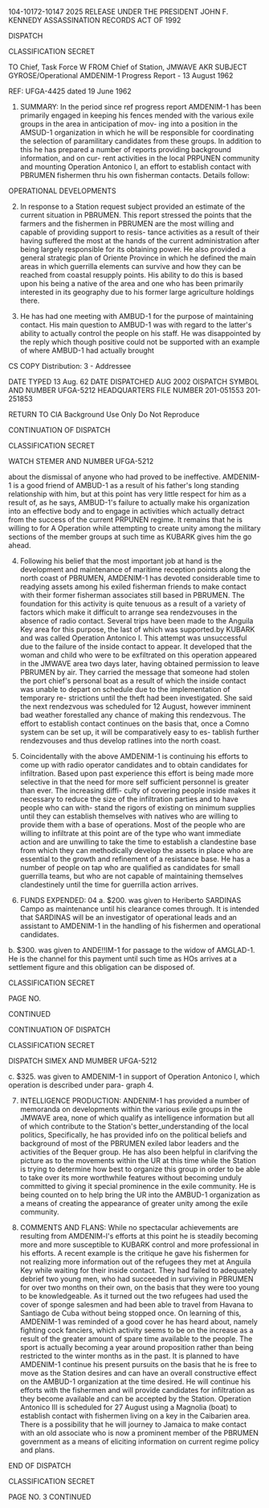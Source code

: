 104-10172-10147 2025 RELEASE UNDER THE PRESIDENT JOHN F. KENNEDY ASSASSINATION RECORDS ACT OF 1992

DISPATCH

CLASSIFICATION SECRET

TO Chief, Task Force W
FROM Chief of Station, JMWAVE AKR
SUBJECT GYROSE/Operational
AMDENIM-1 Progress Report - 13 August 1962

REF: UFGA-4425 dated 19 June 1962

1. SUMMARY: In the period since ref progress report AMDENIM-1 has been primarily engaged in keeping his fences mended with the various exile groups in the area in anticipation of mov- ing into a position in the AMSUD-1 organization in which he will be responsible for coordinating the selection of paramilitary candidates from these groups. In addition to this he has prepared a number of reports providing background information, and on cur- rent activities in the local PRPUNEN community and mounting Operation Antonico I, an effort to establish contact with PBRUMEN fishermen thru his own fisherman contacts. Details follow:

OPERATIONAL DEVELOPMENTS

2. In response to a Station request subject provided an estimate of the current situation in PBRUMEN. This report stressed the points that the farmers and the fishermen in PBRUMEN are the most willing and capable of providing support to resis- tance activities as a result of their having suffered the most at the hands of the current administration after being largely responsible for its obtaining power. He also provided a general strategic plan of Oriente Province in which he defined the main areas in which guerrilla elements can survive and how they can be reached from coastal resupply points. His ability to do this is based upon his being a native of the area and one who has been primarily interested in its geography due to his former large agriculture holdings there.

3. He has had one meeting with AMBUD-1 for the purpose of maintaining contact. His main question to AMBUD-1 was with regard to the latter's ability to actually control the people on his staff. He was disappointed by the reply which though positive could not be supported with an example of where AMBUD-1 had actually brought

CS COPY
Distribution:
3 - Addressee

DATE TYPED 13 Aug. 62
DATE DISPATCHED AUG 2002
OISPATCH SYMBOL AND NUMBER UFGA-5212
HEADQUARTERS FILE NUMBER 201-051553
201-251853

RETURN TO CIA Background Use Only Do Not Reproduce

CONTINUATION OF DISPATCH

CLASSIFICATION SECRET

WATCH STEMER AND NUMBER UFGA-5212

about the dismissal of anyone who had proved to be ineffective. AMDENIM-1 is a good friend of AMBUD-1 as a result of his father's long standing relationship with him, but at this point has very little respect for him as a result of, as he says, AMBUD-1's failure to actually make his organization into an effective body and to engage in activities which actually detract from the success of the current PRPUNEN regime. It remains that he is willing to for A Operation while attempting to create unity among the military sections of the member groups at such time as KUBARK gives him the go ahead.

4. Following his belief that the most important job at hand is the development and maintenance of maritime reception points along the north coast of PBRUMEN, AMDENIM-1 has devoted considerable time to readying assets among his exiled fisherman friends to make contact with their former fisherman associates still based in PBRUMEN. The foundation for this activity is quite tenuous as a result of a variety of factors which make it difficult to arrange sea rendezvouses in the absence of radio contact. Several trips have been made to the Anguila Key area for this purpose, the last of which was supported.by KUBARK and was called Operation Antonico I. This attempt was unsuccessful due to the failure of the inside contact to appear. It developed that the woman and child who were to be exfiltrated on this operation appeared in the JMWAVE area two days later, having obtained permission to leave PBRUMEN by air. They carried the message that someone had stolen the port chief's personal boat as a result of which the inside contact was unable to depart on schedule due to the implementation of temporary re- strictions until the theft had been investigated. She said the next rendezvous was scheduled for 12 August, however imminent bad weather forestalled any chance of making this rendezvous. The effort to establish contact continues on the basis that, once a Comno system can be set up, it will be comparatively easy to es- tablish further rendezvouses and thus develop ratlines into the north coast.

5. Coincidentally with the above AMDENIM-1 is continuing his efforts to come up with radio operator candidates and to obtain candidates for infiltration. Based upon past experience this effort is being made more selective in that the need for more self sufficient personnel is greater than ever. The increasing diffi- culty of covering people inside makes it necessary to reduce the size of the infiltration parties and to have people who can with- stand the rigors of existing on minimum supplies until they can establish themselves with natives who are willing to provide them with a base of operations. Most of the people who are willing to infiltrate at this point are of the type who want immediate action and are unwilling to take the time to establish a clandestine base from which they can methodically develop the assets in place who are essential to the growth and refinement of a resistance base. He has a number of people on tap who are qualified as candidates for small guerrilla teams, but who are not capable of maintaining themselves clandestinely until the time for guerrilla action arrives.

6. FUNDS EXPENDED:
04
a. $200. was given to Heriberto SARDINAS Campo as maintenance until his clearance comes through. It is intended that SARDINAS will be an investigator of operational leads and an assistant to AMDENIM-1 in the handling of his fishermen and operational candidates.

b. $300. was given to ANDE!!IM-1 for passage to the widow of AMGLAD-1. He is the channel for this payment until such time as HOs arrives at a settlement figure and this obligation can be disposed of.

CLASSIFICATION SECRET

PAGE NO.

CONTINUED

CONTINUATION OF DISPATCH

CLASSIFICATION SECRET

DISPATCH SIMEX AND MUMBER UFGA-5212

c. $325. was given to AMDENIM-1 in support of Operation Antonico I, which operation is described under para- graph 4.

7. INTELLIGENCE PRODUCTION: ANDENIM-1 has provided a number of memoranda on developments within the various exile groups in the JMWAVE area, none of which qualify as intelligence information but all of which contribute to the Station's better_understanding of the local politics, Specifically, he has provided info on the political beliefs and background of most of the PBRUMEN exiled labor leaders and the activities of the Bequer group. He has also been helpful in clarifving the picture as to the movements within the UR at this time while the Station is trying to determine how best to organize this group in order to be able to take over its more worthwhile features without becoming unduly committed to giving it special prominence in the exile community. He is being counted on to help bring the UR into the AMBUD-1 organization as a means of creating the appearance of greater unity among the exile community.

8. COMMENTS AND FLANS: While no spectacular achievements are resulting from AMDENIM-l's efforts at this point he is steadily becoming more and more susceptible to KUBARK control and more professional in his efforts. A recent example is the critique he gave his fishermen for not realizing more information out of the refugees they met at Anguila Key while waiting for their inside contact. They had failed to adequately debrief two young men, who had succeeded in surviving in PBRUMEN for over two months on their own, on the basis that they were too young to be knowledgeable. As it turned out the two refugees had used the cover of sponge salesmen and had been able to travel from Havana to Santiago de Cuba without being stopped once. On learning of this, AMDENIM-1 was reminded of a good cover he has heard about, namely fighting cock fanciers, which activity seems to be on the increase as a result of the greater amount of spare time available to the people. The sport is actually becoming a year around proposition rather than being restricted to the winter months as in the past. It is planned to have AMDENIM-1 continue his present pursuits on the basis that he is free to move as the Station desires and can have an overall constructive effect on the AMBUD-1 organization at the time desired. He will continue his efforts with the fishermen and will provide candidates for infiltration as they become available and can be accepted by the Station. Operation Antonico III is scheduled for 27 August using a Magnolia (boat) to establish contact with fishermen living on a key in the Caibarien area. There is a possibility that he will journey to Jamaica to make contact with an old associate who is now a prominent member of the PBRUMEN government as a means of eliciting information on current regime policy and plans.

END OF DISPATCH

CLASSIFICATION SECRET

PAGE NO. 3
CONTINUED
